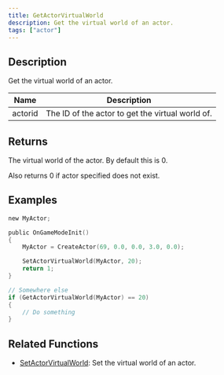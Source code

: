 ```yaml
---
title: GetActorVirtualWorld
description: Get the virtual world of an actor.
tags: ["actor"]
---
```


<VersionWarn version='SA-MP 0.3.7' />

## Description

Get the virtual world of an actor.

| Name    | Description                                      |
| ------- | ------------------------------------------------ |
| actorid | The ID of the actor to get the virtual world of. |

## Returns

The virtual world of the actor. By default this is 0.

Also returns 0 if actor specified does not exist.

## Examples

```c
new MyActor;

public OnGameModeInit()
{
    MyActor = CreateActor(69, 0.0, 0.0, 3.0, 0.0);

    SetActorVirtualWorld(MyActor, 20);
    return 1;
}

// Somewhere else
if (GetActorVirtualWorld(MyActor) == 20)
{
    // Do something
}
```

## Related Functions

- [SetActorVirtualWorld](SetActorVirtualWorld): Set the virtual world of an actor.
